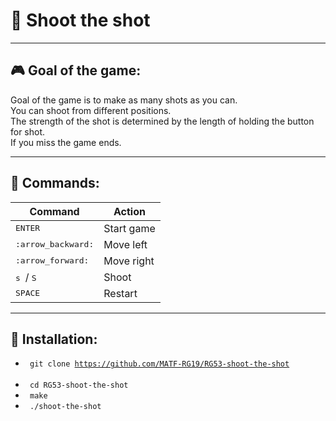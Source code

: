 # :basketball: Shoot the shot
<hr>

## :video_game: Goal of the game: <br>
Goal of the game is to make as many shots as you can. <br>
You can shoot from different positions. <br>
The strength of the shot is determined by the length of holding the button for shot. <br>
If you miss the game ends. <hr>

## :scroll: Commands: <br>
  <table>
    <thead>
      <th> Command </th>
      <th> Action </th>
    </thead>   
    <tbody>
      <tr>
        <td>
          <kbd> ENTER </kbd>
        </td>
        <td> Start game </td>
      </tr>      
      <tr>
        <td>
          <kbd> :arrow_backward: </kbd>
        </td>    
        <td> Move left </td>
      </tr>
      <tr>
        <td>
          <kbd> :arrow_forward: </kbd>
        </td>
        <td> Move right </td>
      </tr>
      <tr>
        <td>
          <kbd> s </kbd> /
          <kbd> S </kbd>
        </td>
        <td> Shoot </td>
      </tr>
      <tr>
        <td>
          <kbd> SPACE </kbd>
        </td>
        <td> Restart </td>
      </tr>
    </tbody>
  </table>
  <hr>

## :wrench: Installation: <br>
* <code> git clone https://github.com/MATF-RG19/RG53-shoot-the-shot </code> <br>
* <code> cd RG53-shoot-the-shot </code> <br>
* <code> make </code> <br>
* <code> ./shoot-the-shot </code>
